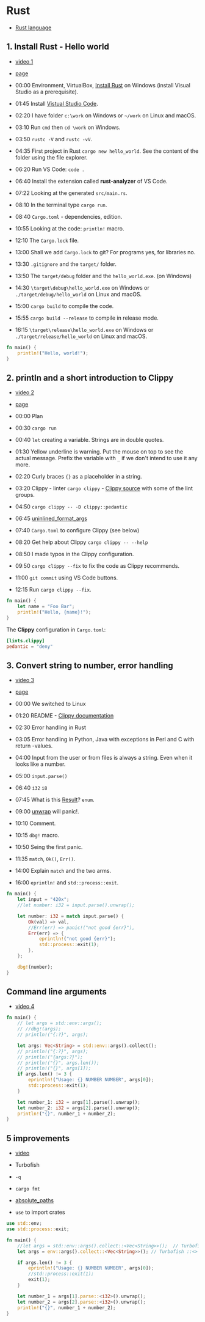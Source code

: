 # Rust


* [Rust language](https://www.rust-lang.org/)

## 1. Install Rust - Hello world

* [video 1](https://youtu.be/BKcMkB_R-7k)
* [page](https://he.code-maven.com/rust-course-1)

* 00:00 Environment, VirtualBox, [Install Rust](https://www.rust-lang.org/learn/get-started) on Windows (install Visual Studio as a prerequisite).
* 01:45 Install [Vistual Studio Code](https://code.visualstudio.com/).
* 02:20 I have folder `c:\work` on Windows or `~/work` on Linux and macOS.
* 03:10 Run `cmd` then `cd \work` on Windows.
* 03:50 `rustc -V` and `rustc -vV`.
* 04:35 First project in Rust `cargo new hello_world`. See the content of the folder using the file explorer.
* 06:20 Run VS Code: `code .`
* 06:40 Install the extension called **rust-analyzer** of VS Code.
* 07:22 Looking at the generated `src/main.rs`.
* 08:10 In the terminal type `cargo run`.
* 08:40 `Cargo.toml` - dependencies, edition.
* 10:55 Looking at the code: `println!` macro.
* 12:10 The `Cargo.lock` file.
* 13:00 Shall we add `Cargo.lock` to git? For programs yes, for libraries no.
* 13:30 `.gitignore` and the `target/` folder.
* 13:50 The `target/debug` folder and the `hello_world.exe`. (on Windows)
* 14:30 `\target\debug\hello_world.exe` on Windows or `./target/debug/hello_world` on Linux and macOS.
* 15:00 `cargo build` to compile the code.
* 15:55 `cargo build --release` to compile in release mode.
* 16:15 `\target\release\hello_world.exe` on Windows or `./target/release/hello_world` on Linux and macOS.

```rust
fn main() {
    println!("Hello, world!");
}
```

## 2. println and a short introduction to Clippy

* [video 2](https://youtu.be/uBcTgtbDhww)
* [page](https://he.code-maven.com/rust-course-2)

* 00:00 Plan
* 00:30 `cargo run`
* 00:40 `let` creating a variable. Strings are in double quotes.
* 01:30 Yellow underline is warning. Put the mouse on top to see the actual message. Prefix the variable with `_` if we don't intend to use it any more.
* 02:20 Curly braces `{}` as a placeholder in a string.
* 03:20 Clippy - linter `cargo clippy` - [Clippy source](https://github.com/rust-lang/rust-clippy) with some of the lint groups.
* 04:50 `cargo clippy -- -D clippy::pedantic`
* 06:45 [uninlined_format_args](https://rust-lang.github.io/rust-clippy/master/index.html#/uninlined_format_args)
* 07:40 `Cargo.toml` to configure Clippy (see below)
* 08:20 Get help about Clippy `cargo clippy -- --help`
* 08:50 I made typos in the Clippy configuration.
* 09:50 `cargo clippy --fix` to fix the code as Clippy recommends.
* 11:00 `git commit` using VS Code buttons.
* 12:15 Run `cargo clippy --fix`.



```rust
fn main() {
    let name = "Foo Bar";
    println!("Hello, {name}!");
}
```

The **Clippy** configuration in `Cargo.toml`:

```toml
[lints.clippy]
pedantic = "deny"
```


## 3. Convert string to number, error handling

* [video 3](https://youtu.be/CN7mOZMLZs0)
* [page](https://he.code-maven.com/rust-course-3)

* 00:00 We switched to Linux
* 01:20 README - [Clippy documentation](https://doc.rust-lang.org/stable/clippy/usage.html)
* 02:30 Error handling in Rust
* 03:05 Error handling in Python, Java with exceptions in Perl and C with return -values.
* 04:00 Input from the user or from files is always a string. Even when it looks like a number.
* 05:00 `input.parse()`
* 06:40 `i32`  `i8`
* 07:45 What is this [Result](https://doc.rust-lang.org/std/result/enum.Result.html)?  `enum`.
* 09:00 [unwrap](https://doc.rust-lang.org/std/result/enum.Result.html#method.unwrap) will panic!.
* 10:10 Comment.
* 10:15 `dbg!` macro.
* 10:50 Seing the first panic.
* 11:35 `match`, `Ok()`, `Err()`.
* 14:00 Explain `match` and the two arms.
* 16:00 `eprintln!` and `std::process::exit`.


```rust
fn main() {
    let input = "420x";
    //let number: i32 = input.parse().unwrap();

    let number: i32 = match input.parse() {
        Ok(val) => val,
        //Err(err) => panic!("not good {err}"),
        Err(err) => {
            eprintln!("not good {err}");
            std::process::exit(1);
        },
    };

    dbg!(number);
}
```


## Command line arguments

* [video 4](https://youtu.be/CxtGLZLdyj8)


```rust
fn main() {
    // let args = std::env::args();
    // //dbg!(args);
    // println!("{:?}", args);

    let args: Vec<String> = std::env::args().collect();
    // println!("{:?}", args);
    // println!("{args:?}");
    // println!("{}", args.len());
    // println!("{}", args[1]);
    if args.len() != 3 {
        eprintln!("Usage: {} NUMBER NUMBER", args[0]);
        std::process::exit(1);
    }

    let number_1: i32 = args[1].parse().unwrap();
    let number_2: i32 = args[2].parse().unwrap();
    println!("{}", number_1 + number_2);
}
```


## 5 improvements

* [video ](https://youtu.be/Z3bpIZrjvUY)


* Turbofish
* `-q`
* `cargo fmt`
* [absolute_paths](https://rust-lang.github.io/rust-clippy/master/index.html#absolute_paths)
* `use` to import crates


```rust
use std::env;
use std::process::exit;

fn main() {
    //let args = std::env::args().collect::<Vec<String>>();  // Turbofish ::<>
    let args = env::args().collect::<Vec<String>>(); // Turbofish ::<>

    if args.len() != 3 {
        eprintln!("Usage: {} NUMBER NUMBER", args[0]);
        //std::process::exit(1);
        exit(1);
    }

    let number_1 = args[1].parse::<i32>().unwrap();
    let number_2 = args[2].parse::<i32>().unwrap();
    println!("{}", number_1 + number_2);
}
```
